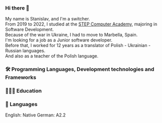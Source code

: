 ### Hi there 👋

<!--
**Stanislaw-Rudnicki/Stanislaw-Rudnicki** is a ✨ _special_ ✨ repository because its `README.md` (this file) appears on your GitHub profile.

Here are some ideas to get you started:

- 🔭 I’m currently working on ...
- 🌱 I’m currently learning ...
- 👯 I’m looking to collaborate on ...
- 🤔 I’m looking for help with ...
- 💬 Ask me about ...
- 📫 How to reach me: ...
- 😄 Pronouns: ...
- ⚡ Fun fact: ...
-->

My name is Stanislav, and I'm a switcher.<br>
From 2019 to 2022, I studied at the [STEP Computer Academy](https://itstep.org/en), majoring in Software Development.<br>
Because of the war in Ukraine, I had to move to Marbella, Spain.<br>
I'm looking for a job as a Junior software developer.<br>
Before that, I worked for 12 years as a translator of Polish - Ukrainian - Russian languages.<br>
And also as a teacher of the Polish language.

### 🛠️ Programming Languages, Development technologies and Frameworks

### 👩🏼‍🎓 Education

### 💬 Languages
English: Native
German: A2.2

